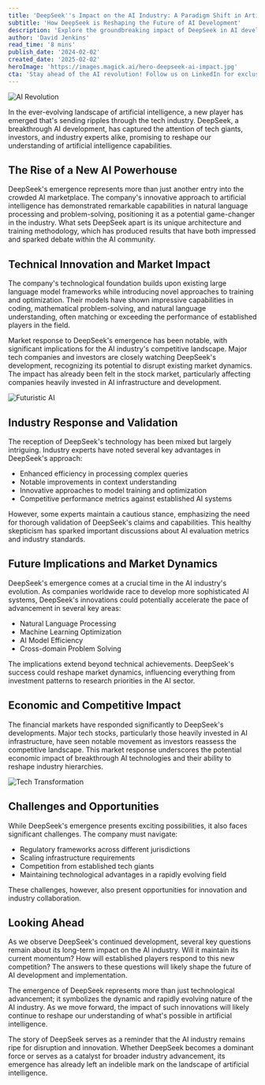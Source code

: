 ```yaml
---
title: 'DeepSeek''s Impact on the AI Industry: A Paradigm Shift in Artificial Intelligence'
subtitle: 'How DeepSeek is Reshaping the Future of AI Development'
description: 'Explore the groundbreaking impact of DeepSeek in AI development, featuring impressive capabilities in natural language processing and problem-solving. Understand its potential to reshape market dynamics and push technological boundaries.'
author: 'David Jenkins'
read_time: '8 mins'
publish_date: '2024-02-02'
created_date: '2025-02-02'
heroImage: 'https://images.magick.ai/hero-deepseek-ai-impact.jpg'
cta: 'Stay ahead of the AI revolution! Follow us on LinkedIn for exclusive insights into groundbreaking developments like DeepSeek and other transformative technologies reshaping our future.'
---
```


![AI Revolution](https://i.magick.ai/PIXE/1738488237130_magick_img.webp)

In the ever-evolving landscape of artificial intelligence, a new player has emerged that's sending ripples through the tech industry. DeepSeek, a breakthrough AI development, has captured the attention of tech giants, investors, and industry experts alike, promising to reshape our understanding of artificial intelligence capabilities.

## The Rise of a New AI Powerhouse

DeepSeek's emergence represents more than just another entry into the crowded AI marketplace. The company's innovative approach to artificial intelligence has demonstrated remarkable capabilities in natural language processing and problem-solving, positioning it as a potential game-changer in the industry. What sets DeepSeek apart is its unique architecture and training methodology, which has produced results that have both impressed and sparked debate within the AI community.

## Technical Innovation and Market Impact

The company's technological foundation builds upon existing large language model frameworks while introducing novel approaches to training and optimization. Their models have shown impressive capabilities in coding, mathematical problem-solving, and natural language understanding, often matching or exceeding the performance of established players in the field.

Market response to DeepSeek's emergence has been notable, with significant implications for the AI industry's competitive landscape. Major tech companies and investors are closely watching DeepSeek's development, recognizing its potential to disrupt existing market dynamics. The impact has already been felt in the stock market, particularly affecting companies heavily invested in AI infrastructure and development.

![Futuristic AI](https://i.magick.ai/PIXE/1738488237139_magick_img.webp)

## Industry Response and Validation

The reception of DeepSeek's technology has been mixed but largely intriguing. Industry experts have noted several key advantages in DeepSeek's approach:

- Enhanced efficiency in processing complex queries
- Notable improvements in context understanding
- Innovative approaches to model training and optimization
- Competitive performance metrics against established AI systems

However, some experts maintain a cautious stance, emphasizing the need for thorough validation of DeepSeek's claims and capabilities. This healthy skepticism has sparked important discussions about AI evaluation metrics and industry standards.

## Future Implications and Market Dynamics

DeepSeek's emergence comes at a crucial time in the AI industry's evolution. As companies worldwide race to develop more sophisticated AI systems, DeepSeek's innovations could potentially accelerate the pace of advancement in several key areas:

- Natural Language Processing
- Machine Learning Optimization
- AI Model Efficiency
- Cross-domain Problem Solving

The implications extend beyond technical achievements. DeepSeek's success could reshape market dynamics, influencing everything from investment patterns to research priorities in the AI sector.

## Economic and Competitive Impact

The financial markets have responded significantly to DeepSeek's developments. Major tech stocks, particularly those heavily invested in AI infrastructure, have seen notable movement as investors reassess the competitive landscape. This market response underscores the potential economic impact of breakthrough AI technologies and their ability to reshape industry hierarchies.

![Tech Transformation](https://i.magick.ai/PIXE/1738488237142_magick_img.webp)

## Challenges and Opportunities

While DeepSeek's emergence presents exciting possibilities, it also faces significant challenges. The company must navigate:

- Regulatory frameworks across different jurisdictions
- Scaling infrastructure requirements
- Competition from established tech giants
- Maintaining technological advantages in a rapidly evolving field

These challenges, however, also present opportunities for innovation and industry collaboration.

## Looking Ahead

As we observe DeepSeek's continued development, several key questions remain about its long-term impact on the AI industry. Will it maintain its current momentum? How will established players respond to this new competition? The answers to these questions will likely shape the future of AI development and implementation.

The emergence of DeepSeek represents more than just technological advancement; it symbolizes the dynamic and rapidly evolving nature of the AI industry. As we move forward, the impact of such innovations will likely continue to reshape our understanding of what's possible in artificial intelligence.

The story of DeepSeek serves as a reminder that the AI industry remains ripe for disruption and innovation. Whether DeepSeek becomes a dominant force or serves as a catalyst for broader industry advancement, its emergence has already left an indelible mark on the landscape of artificial intelligence.